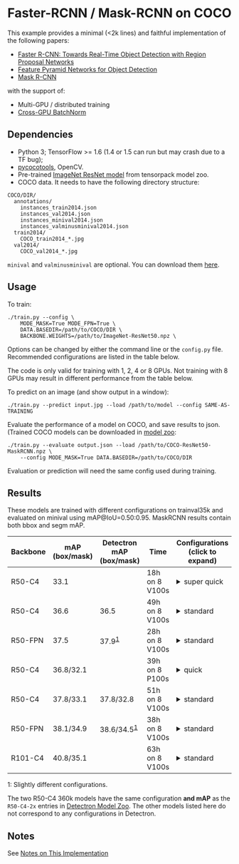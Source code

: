 # Faster-RCNN / Mask-RCNN on COCO
This example provides a minimal (<2k lines) and faithful implementation of the following papers:

+ [Faster R-CNN: Towards Real-Time Object Detection with Region Proposal Networks](https://arxiv.org/abs/1506.01497)
+ [Feature Pyramid Networks for Object Detection](https://arxiv.org/abs/1612.03144)
+ [Mask R-CNN](https://arxiv.org/abs/1703.06870)

with the support of:
+ Multi-GPU / distributed training
+ [Cross-GPU BatchNorm](https://arxiv.org/abs/1711.07240)

## Dependencies
+ Python 3; TensorFlow >= 1.6 (1.4 or 1.5 can run but may crash due to a TF bug);
+ [pycocotools](https://github.com/pdollar/coco/tree/master/PythonAPI/pycocotools), OpenCV.
+ Pre-trained [ImageNet ResNet model](http://models.tensorpack.com/ResNet/) from tensorpack model zoo.
+ COCO data. It needs to have the following directory structure:
```
COCO/DIR/
  annotations/
    instances_train2014.json
    instances_val2014.json
    instances_minival2014.json
    instances_valminusminival2014.json
  train2014/
    COCO_train2014_*.jpg
  val2014/
    COCO_val2014_*.jpg
```
`minival` and `valminusminival` are optional. You can download them
[here](https://github.com/rbgirshick/py-faster-rcnn/blob/master/data/README.md).


## Usage
To train:
```
./train.py --config \
    MODE_MASK=True MODE_FPN=True \
    DATA.BASEDIR=/path/to/COCO/DIR \
    BACKBONE.WEIGHTS=/path/to/ImageNet-ResNet50.npz \
```
Options can be changed by either the command line or the `config.py` file. 
Recommended configurations are listed in the table below.

The code is only valid for training with 1, 2, 4 or 8 GPUs.
Not training with 8 GPUs may result in different performance from the table below.

To predict on an image (and show output in a window):
```
./train.py --predict input.jpg --load /path/to/model --config SAME-AS-TRAINING
```

Evaluate the performance of a model on COCO, and save results to json.
(Trained COCO models can be downloaded in [model zoo](http://models.tensorpack.com/FasterRCNN):
```
./train.py --evaluate output.json --load /path/to/COCO-ResNet50-MaskRCNN.npz \
    --config MODE_MASK=True DATA.BASEDIR=/path/to/COCO/DIR
```
Evaluation or prediction will need the same config used during training.

## Results

These models are trained with different configurations on trainval35k and evaluated on minival using mAP@IoU=0.50:0.95.
MaskRCNN results contain both bbox and segm mAP.

 | Backbone | mAP<br/>(box/mask) | Detectron mAP <br/> (box/mask) | Time           | Configurations <br/> (click to expand)                                                                                                                                              |
 | -        | -                  | -                              | -              | -                                                                                                                                                                                   |
 | R50-C4   | 33.1               |                                | 18h on 8 V100s | <details><summary>super quick</summary>`MODE_MASK=False FRCNN.BATCH_PER_IM=64 PREPROC.SHORT_EDGE_SIZE=600 PREPROC.MAX_SIZE=1024 TRAIN.LR_SCHEDULE=[150000,230000,280000]` </details> |
 | R50-C4   | 36.6               | 36.5                           | 49h on 8 V100s | <details><summary>standard</summary>`MODE_MASK=False` </details>                                                                                                                    |
 | R50-FPN  | 37.5               | 37.9<sup>[1](#ft1)</sup>       | 28h on 8 V100s | <details><summary>standard</summary>`MODE_MASK=False MODE_FPN=True` </details>                                                                                                      |
 | R50-C4   | 36.8/32.1          |                                | 39h on 8 P100s | <details><summary>quick</summary>`MODE_MASK=True FRCNN.BATCH_PER_IM=256 TRAIN.LR_SCHEDULE=[150000,230000,280000]` </details>                                                         |
 | R50-C4   | 37.8/33.1          | 37.8/32.8                      | 51h on 8 V100s | <details><summary>standard</summary>`MODE_MASK=True` </details>                                                                                                                     |
 | R50-FPN  | 38.1/34.9          | 38.6/34.5<sup>[1](#ft1)</sup>  | 38h on 8 V100s | <details><summary>standard</summary>`MODE_MASK=True MODE_FPN=True` </details>                                                                                                       |
 | R101-C4  | 40.8/35.1          |                                | 63h on 8 V100s | <details><summary>standard</summary>`MODE_MASK=True BACKBONE.RESNET_NUM_BLOCK=[3,4,23,3]` </details>                                                                                |
 
 <a id="ft1">1</a>: Slightly different configurations.

The two R50-C4 360k models have the same configuration __and mAP__
as the `R50-C4-2x` entries in
[Detectron Model Zoo](https://github.com/facebookresearch/Detectron/blob/master/MODEL_ZOO.md#end-to-end-faster--mask-r-cnn-baselines).
The other models listed here do not correspond to any configurations in Detectron.

## Notes

See [Notes on This Implementation](NOTES.md)

